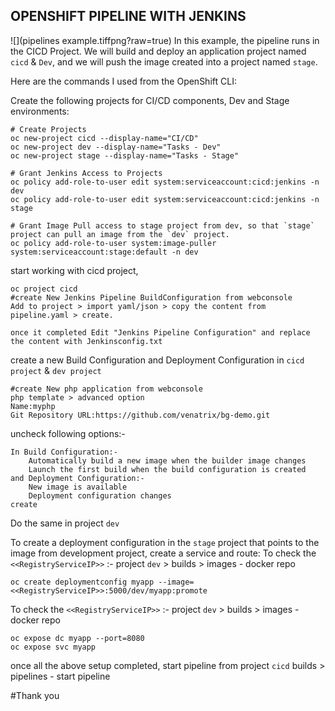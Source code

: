 ## OPENSHIFT PIPELINE WITH JENKINS
![](pipelines example.tiffpng?raw=true)
In this example, the pipeline runs in the CICD Project.  We will build and deploy an application project named `cicd` & `Dev`, and  we will push the image created into a project named `stage`.

Here are the commands I used from the OpenShift CLI:

Create the following projects for CI/CD components, Dev and Stage environments:

```
# Create Projects
oc new-project cicd --display-name="CI/CD"
oc new-project dev --display-name="Tasks - Dev"
oc new-project stage --display-name="Tasks - Stage"

# Grant Jenkins Access to Projects
oc policy add-role-to-user edit system:serviceaccount:cicd:jenkins -n dev
oc policy add-role-to-user edit system:serviceaccount:cicd:jenkins -n stage

# Grant Image Pull access to stage project from dev, so that `stage` project can pull an image from the `dev` project.
oc policy add-role-to-user system:image-puller system:serviceaccount:stage:default -n dev

```
start working with cicd project,

```
oc project cicd
#create New Jenkins Pipeline BuildConfiguration from webconsole
Add to project > import yaml/json > copy the content from pipeline.yaml > create.

once it completed Edit "Jenkins Pipeline Configuration" and replace the content with Jenkinsconfig.txt
```

create a new Build Configuration and Deployment Configuration in `cicd project` & `dev project`
```
#create New php application from webconsole
php template > advanced option 
Name:myphp
Git Repository URL:https://github.com/venatrix/bg-demo.git
```
uncheck following options:-
```
In Build Configuration:-
    Automatically build a new image when the builder image changes
    Launch the first build when the build configuration is created
and Deployment Configuration:-
    New image is available
    Deployment configuration changes
create
```
Do the same in project `dev`

To create a deployment configuration in the `stage` project that points to the image from development project, create a service and route:
To check the `<<RegistryServiceIP>>` :-
project `dev` > builds > images - docker repo 
```
oc create deploymentconfig myapp --image=<<RegistryServiceIP>>:5000/dev/myapp:promote
```
To check the `<<RegistryServiceIP>>` :-
project `dev` > builds > images - docker repo  
```
oc expose dc myapp --port=8080
oc expose svc myapp
```
once all the above setup completed, start pipeline from project `cicd` builds > pipelines - start pipeline

#Thank you


